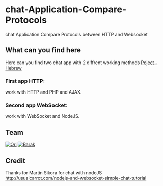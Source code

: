 # chat-Application-Compare-Protocols
chat Application Compare Protocols between HTTP and Websocket

## What can you find here
Here can you find two chat app with 2 diffrent working methods 
[Poject - Hebrew](https://github.com/Think-Smart/chat-Application-Compare-Protocols/blob/master/project-hebrew.pdf)

### First app HTTP: 
work with HTTP and PHP and AJAX.

### Second app WebSocket: 
work with WebSocket and NodeJS.

## Team
[![Ori](https://avatars2.githubusercontent.com/u/17565646?v=3&s=120)](https://github.com/OriAmir)
[![Barak](https://avatars2.githubusercontent.com/u/9195309?v=3&s=120)](https://github.com/Think-Smart)

## Credit
Thanks for Martin Sikora for chat with nodeJS
http://usualcarrot.com/nodejs-and-websocket-simple-chat-tutorial

